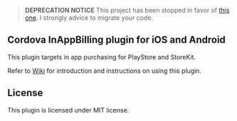 > __DEPRECATION NOTICE__ This project has been stopped in favor of [this one](https://github.com/j3k0/cordova-plugin-purchase). I strongly advice to migrate your code.



## Cordova InAppBilling plugin for iOS and Android
This plugin targets in app purchasing for PlayStore and StoreKit.

Refer to [Wiki](https://github.com/mohamnag/InAppBilling/wiki) for introduction and 
instructions on using this plugin.

## License
This plugin is licensed under MIT license.
